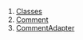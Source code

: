 

1. [Classes](file-___home_harshil_Desktop_open-source_palisadoes_talawa_lib_models_comment_comment_model/#classes)
2. [Comment](file-___home_harshil_Desktop_open-source_palisadoes_talawa_lib_models_comment_comment_model/Comment-class.html)
3. [CommentAdapter](file-___home_harshil_Desktop_open-source_palisadoes_talawa_lib_models_comment_comment_model/CommentAdapter-class.html)
